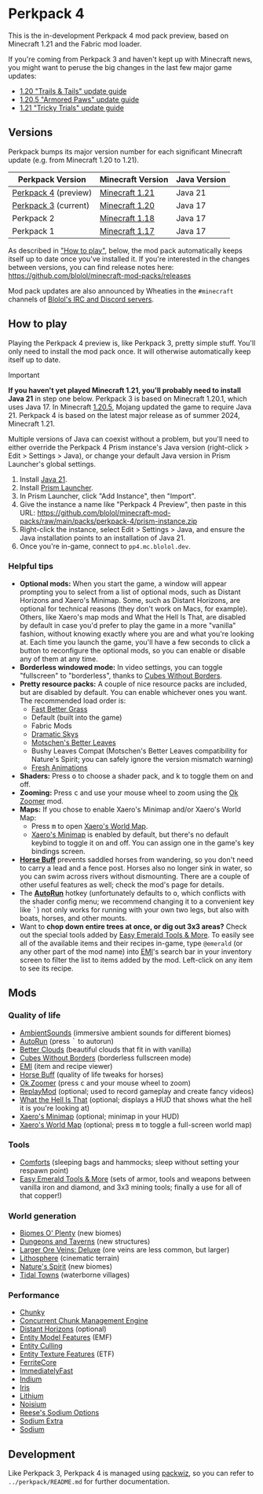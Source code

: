 # Perkpack 4

This is the in-development Perkpack 4 mod pack preview, based on Minecraft 1.21 and the Fabric mod loader.

If you're coming from Perkpack 3 and haven't kept up with Minecraft news, you might want to peruse the big changes in the last few major game updates:

* [1.20 "Trails & Tails" update guide](https://minecraft.wiki/w/Java_Edition_guides/Trails_%26_Tales)
* [1.20.5 "Armored Paws" update guide](https://minecraft.wiki/w/Java_Edition_guides/Armored_Paws)
* [1.21 "Tricky Trials" update guide](https://minecraft.wiki/w/Java_Edition_guides/Tricky_Trials)

## Versions

Perkpack bumps its major version number for each significant Minecraft update (e.g. from Minecraft 1.20 to 1.21).

| Perkpack Version     | Minecraft Version | Java Version |
|----------------------|-------------------|--------------|
| [Perkpack 4](https://github.com/blolol/minecraft-mod-packs/tree/main/packs/perkpack-4#readme) (preview) | [Minecraft 1.21](https://minecraft.wiki/w/Java_Edition_1.21) | Java 21 |
| [Perkpack 3](https://github.com/blolol/minecraft-mod-packs/tree/main/packs/perkpack#readme) (current) | [Minecraft 1.20](https://minecraft.wiki/w/Java_Edition_1.20) | Java 17 |
| Perkpack 2           | [Minecraft 1.18](https://minecraft.wiki/w/Java_Edition_1.18)    | Java 17      |
| Perkpack 1           | [Minecraft 1.17](https://minecraft.wiki/w/Java_Edition_1.17)    | Java 17      |

As described in ["How to play"](#how-to-play), below, the mod pack automatically keeps itself up to date once you've installed it. If you're interested in the changes between versions, you can find release notes here: https://github.com/blolol/minecraft-mod-packs/releases

Mod pack updates are also announced by Wheaties in the `#minecraft` channels of [Blolol's IRC and Discord servers](https://blolol.com/chat).

## How to play

Playing the Perkpack 4 preview is, like Perkpack 3, pretty simple stuff. You'll only need to install the mod pack once. It will otherwise automatically keep itself up to date.

> [!IMPORTANT]
> **If you haven't yet played Minecraft 1.21, you'll probably need to install Java 21** in step one below. Perkpack 3 is based on Minecraft 1.20.1, which uses Java 17. In Minecraft [1.20.5](https://minecraft.wiki/w/Java_Edition_1.20.5), Mojang updated the game to require Java 21. Perkpack 4 is based on the latest major release as of summer 2024, Minecraft 1.21.
>
> Multiple versions of Java can coexist without a problem, but you'll need to either override the Perkpack 4 Prism instance's Java version (right-click > Edit > Settings > Java), or change your default Java version in Prism Launcher's global settings.

1. Install [Java 21](https://prismlauncher.org/wiki/getting-started/installing-java/).
1. Install [Prism Launcher](https://prismlauncher.org).
1. In Prism Launcher, click "Add Instance", then "Import".
1. Give the instance a name like "Perkpack 4 Preview", then paste in this URL: https://github.com/blolol/minecraft-mod-packs/raw/main/packs/perkpack-4/prism-instance.zip
1. Right-click the instance, select Edit > Settings > Java, and ensure the Java installation points to an installation of Java 21.
1. Once you're in-game, connect to `pp4.mc.blolol.dev`.

### Helpful tips

* **Optional mods:** When you start the game, a window will appear prompting you to select from a list of optional mods, such as Distant Horizons and Xaero's Minimap. Some, such as Distant Horizons, are optional for technical reasons (they don't work on Macs, for example). Others, like Xaero's map mods and What the Hell Is That, are disabled by default in case you'd prefer to play the game in a more "vanilla" fashion, without knowing exactly where you are and what you're looking at. Each time you launch the game, you'll have a few seconds to click a button to reconfigure the optional mods, so you can enable or disable any of them at any time.
* **Borderless windowed mode:** In video settings, you can toggle "fullscreen" to "borderless", thanks to [Cubes Without Borders](https://modrinth.com/mod/cubes-without-borders).
* **Pretty resource packs:** A couple of nice resource packs are included, but are disabled by default. You can enable whichever ones you want. The recommended load order is:
  * [Fast Better Grass](https://modrinth.com/resourcepack/fast-better-grass)
  * Default (built into the game)
  * Fabric Mods
  * [Dramatic Skys](https://modrinth.com/resourcepack/dramatic-skys)
  * [Motschen's Better Leaves](https://modrinth.com/resourcepack/better-leaves)
  * Bushy Leaves Compat (Motschen's Better Leaves compatibility for Nature's Spirit; you can safely ignore the version mismatch warning)
  * [Fresh Animations](https://modrinth.com/resourcepack/fresh-animations)
* **Shaders:** Press <kbd>o</kbd> to choose a shader pack, and <kbd>k</kbd> to toggle them on and off.
* **Zooming:** Press <kbd>c</kbd> and use your mouse wheel to zoom using the [Ok Zoomer](https://modrinth.com/mod/ok-zoomer) mod.
* **Maps:** If you chose to enable Xaero's Minimap and/or Xaero's World Map:
  * Press <kbd>m</kbd> to open [Xaero's World Map](https://modrinth.com/mod/xaeros-world-map).
  * [Xaero's Minimap](https://modrinth.com/mod/xaeros-minimap) is enabled by default, but there's no default keybind to toggle it on and off. You can assign one in the game's key bindings screen.
* **[Horse Buff](https://modrinth.com/mod/horsebuff)** prevents saddled horses from wandering, so you don't need to carry a lead and a fence post. Horses also no longer sink in water, so you can swim across rivers without dismounting. There are a couple of other useful features as well; check the mod's page for details.
* The **[AutoRun](https://modrinth.com/mod/autorun)** hotkey (unfortunately defaults to <kbd>o</kbd>, which conflicts with the shader config menu; we recommend changing it to a convenient key like <kbd>`</kbd>) not only works for running with your own two legs, but also with boats, horses, and other mounts.
* Want to **chop down entire trees at once, or dig out 3x3 areas?** Check out the special tools added by [Easy Emerald Tools & More](https://www.curseforge.com/minecraft/mc-mods/simple-emerald-tools-fabric). To easily see all of the available items and their recipes in-game, type `@emerald` (or any other part of the mod name) into [EMI](https://modrinth.com/mod/emi)'s search bar in your inventory screen to filter the list to items added by the mod. Left-click on any item to see its recipe.

## Mods

### Quality of life

* [AmbientSounds](https://modrinth.com/mod/ambientsounds) (immersive ambient sounds for different biomes)
* [AutoRun](https://modrinth.com/mod/autorun) (press <kbd>`</kbd> to autorun)
* [Better Clouds](https://modrinth.com/mod/better-clouds) (beautiful clouds that fit in with vanilla)
* [Cubes Without Borders](https://modrinth.com/mod/cubes-without-borders) (borderless fullscreen mode)
* [EMI](https://modrinth.com/mod/emi) (item and recipe viewer)
* [Horse Buff](https://modrinth.com/mod/horsebuff) (quality of life tweaks for horses)
* [Ok Zoomer](https://modrinth.com/mod/ok-zoomer) (press <kbd>c</kbd> and your mouse wheel to zoom)
* [ReplayMod](https://modrinth.com/mod/replaymod) (optional; used to record gameplay and create fancy videos)
* [What the Hell Is That](https://modrinth.com/mod/wthit) (optional; displays a HUD that shows what the hell it is you're looking at)
* [Xaero's Minimap](https://modrinth.com/mod/xaeros-minimap) (optional; minimap in your HUD)
* [Xaero's World Map](https://modrinth.com/mod/xaeros-world-map) (optional; press <kbd>m</kbd> to toggle a full-screen world map)

### Tools

* [Comforts](https://modrinth.com/mod/comforts) (sleeping bags and hammocks; sleep without setting your respawn point)
* [Easy Emerald Tools & More](https://www.curseforge.com/minecraft/mc-mods/simple-emerald-tools-fabric) (sets of armor, tools and weapons between vanilla iron and diamond, and 3x3 mining tools; finally a use for all of that copper!)

### World generation

* [Biomes O' Plenty](https://modrinth.com/mod/biomes-o-plenty) (new biomes)
* [Dungeons and Taverns](https://modrinth.com/datapack/dungeons-and-taverns) (new structures)
* [Larger Ore Veins: Deluxe](https://modrinth.com/datapack/larger-ore-veins-deluxe) (ore veins are less common, but larger)
* [Lithosphere](https://modrinth.com/datapack/lithosphere) (cinematic terrain)
* [Nature's Spirit](https://modrinth.com/mod/natures-spirit) (new biomes)
* [Tidal Towns](https://modrinth.com/datapack/tidal-towns) (waterborne villages)

### Performance

* [Chunky](https://modrinth.com/plugin/chunky)
* [Concurrent Chunk Management Engine](https://modrinth.com/mod/c2me-fabric)
* [Distant Horizons](https://modrinth.com/mod/distanthorizons) (optional)
* [Entity Model Features](https://modrinth.com/mod/entity-model-features) (EMF)
* [Entity Culling](https://modrinth.com/mod/entityculling)
* [Entity Texture Features](https://modrinth.com/mod/entitytexturefeatures) (ETF)
* [FerriteCore](https://modrinth.com/mod/ferrite-core)
* [ImmediatelyFast](https://modrinth.com/mod/immediatelyfast)
* [Indium](https://modrinth.com/mod/indium)
* [Iris](https://modrinth.com/mod/iris)
* [Lithium](https://modrinth.com/mod/lithium)
* [Noisium](https://modrinth.com/mod/noisium)
* [Reese's Sodium Options](https://modrinth.com/mod/reeses-sodium-options)
* [Sodium Extra](https://modrinth.com/mod/sodium-extra)
* [Sodium](https://modrinth.com/mod/sodium)

## Development

Like Perkpack 3, Perkpack 4 is managed using [packwiz](https://github.com/packwiz/packwiz), so you can refer to `../perkpack/README.md` for further documentation.
